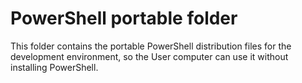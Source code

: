 # PowerShell portable folder

This folder contains the portable PowerShell distribution files for the development environment, so the User computer can use it without installing PowerShell.
